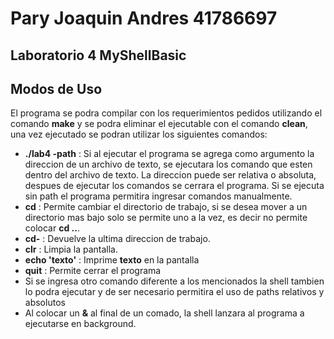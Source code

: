 # Pary Joaquin Andres 41786697

## Laboratorio 4 MyShellBasic

## Modos de Uso
El programa se podra compilar con los requerimientos pedidos utilizando el comando **make** y se podra eliminar el ejecutable con el comando **clean**, una vez ejecutado se podran utilizar los siguientes comandos:
* **./lab4 -path** : Si al ejecutar el programa se agrega como argumento la direccion de un archivo de texto, se ejecutara los comando que esten dentro del archivo de texto. La direccion puede ser relativa o absoluta, despues de ejecutar los comandos se cerrara el programa. Si se ejecuta sin path el programa permitira ingresar comandos manualmente.
* **cd** :  Permite cambiar el directorio de trabajo, si se desea mover a un directorio mas bajo solo se permite uno a la vez, es decir no permite colocar **cd ..**.
*  **cd-** : Devuelve la ultima direccion de trabajo.
* **clr** : Limpia la pantalla.
* **echo 'texto'** : Imprime **texto** en la pantalla
* **quit** : Permite cerrar el programa
* Si se ingresa otro comando diferente a los mencionados la shell tambien lo podra ejecutar y de ser necesario permitira el uso de paths relativos y absolutos
* Al colocar un **&** al final de un comado, la shell lanzara al programa a ejecutarse en background.